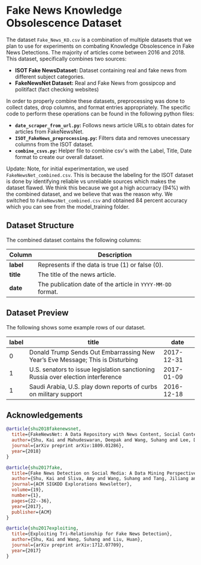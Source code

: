 # Fake News Knowledge Obsolescence Dataset

The dataset `Fake_News_KO.csv` is a combination of multiple datasets that we plan to use for experiments on combating Knowledge Obsolescence in Fake News Detections. The majority of articles come between 2016 and 2018. This dataset, specifically combines two sources:

- **ISOT Fake NewsDataset:** Dataset containing real and fake news from different subject categories.
- **FakeNewsNet Dataset:** Real and Fake News from gossipcop and politifact (fact checking websites)

In order to properly combine these datasets, preprocessing was done to collect dates, drop columns, and format entries appropriately. The specific code to perform these operations can be found in the following python files:

- **`date_scraper_from_url.py`:** Follows news article URLs to obtain dates for articles from FakeNewsNet.
- **`ISOT_FakeNews_preprocessing.py`:** Filters data and removes unecessary columns from the ISOT dataset.
- **`combine_csvs.py`:** Helper file to combine csv's with the Label, Title, Date format to create our overall dataset.


Update:
Note, for initial experimentation, we used `FakeNewsNet_combined.csv`. This is because the labeling for the ISOT dataset is done by identifying reliable vs unreliable sources which makes the dataset flawed. We think this because we got a high accurracy (94%) with the combined dataset, and we believe that was the reason why. We switched to `FakeNewsNet_combined.csv` and obtained 84 percent accuracy which you can see from the model_training folder.
  
## Dataset Structure

The combined dataset contains the following columns:

| Column | Description |
| ------ | ----------- |
| **label** | Represents if the data is true (1) or false (0). |
| **title** | The title of the news article. |
| **date**  | The publication date of the article in `YYYY-MM-DD` format. |
  
## Dataset Preview
The following shows some example rows of our dataset.

| label | title                                  | date       |
|-------|----------------------------------------|------------|
| 0     | Donald Trump Sends Out Embarrassing New Year’s Eve Message; This is Disturbing | 2017-12-31 |
| 1     | U.S. senators to issue legislation sanctioning Russia over election interference | 2017-01-09 |
| 1     | Saudi Arabia, U.S. play down reports of curbs on military support  | 2016-12-18 |

## Acknowledgements

```bibtex
@article{shu2018fakenewsnet,
  title={FakeNewsNet: A Data Repository with News Content, Social Context and Dynamic Information for Studying Fake News on Social Media},
  author={Shu, Kai and Mahudeswaran, Deepak and Wang, Suhang and Lee, Dongwon and Liu, Huan},
  journal={arXiv preprint arXiv:1809.01286},
  year={2018}
}

@article{shu2017fake,
  title={Fake News Detection on Social Media: A Data Mining Perspective},
  author={Shu, Kai and Sliva, Amy and Wang, Suhang and Tang, Jiliang and Liu, Huan},
  journal={ACM SIGKDD Explorations Newsletter},
  volume={19},
  number={1},
  pages={22--36},
  year={2017},
  publisher={ACM}
}

@article{shu2017exploiting,
  title={Exploiting Tri-Relationship for Fake News Detection},
  author={Shu, Kai and Wang, Suhang and Liu, Huan},
  journal={arXiv preprint arXiv:1712.07709},
  year={2017}
}
